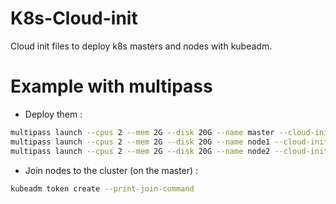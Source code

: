 # K8s-Cloud-init
Cloud init files to deploy k8s masters and nodes with kubeadm. 

# Example with multipass

* Deploy them :
```bash
multipass launch --cpus 2 --mem 2G --disk 20G --name master --cloud-init cloud-init-master-cd.yaml
multipass launch --cpus 2 --mem 2G --disk 20G --name node1 --cloud-init cloud-init-nodes-cd.yaml
multipass launch --cpus 2 --mem 2G --disk 20G --name node2 --cloud-init cloud-init-nodes-cd.yaml
```

* Join nodes to the cluster (on the master) :
```bash
kubeadm token create --print-join-command
```
